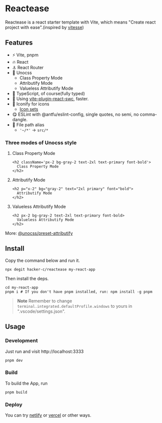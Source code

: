 # Reactease 

Reactease is a react starter template with Vite, which means "Create react project with ease".(inspired by [vitesse](https://vitesse.netlify.app/))

## Features

- ⚡ Vite, pnpm
- 🔥 React
- ⚓ React Router
- 🎨 Unocss
  - Class Property Mode
  - Attributify Mode
  - Valueless Attributify Mode
- 💪 TypeScript, of course(fully typed)
- 🚀 Using [vite-plugin-react-swc](https://github.com/vitejs/vite-plugin-react-swc), faster.
- 🎈 Iconify for icons
  - [Icon sets](https://icon-sets.iconify.design/)
- 😋 ESLint with @antfu/eslint-config, single quotes, no semi, no comma-dangle.
- 📁 File path alias
  - `'~/*'` -> `src/*`


### Three modes of Unocss style

1. Class Property Mode

    ```tsx
    <h2 className='px-2 bg-gray-2 text-2xl text-primary font-bold'>
      Class Property Mode
    </h2>
    ```

2. Attributify Mode

    ```tsx
    <h2 p="x-2" bg="gray-2" text="2xl primary" font="bold">
      Attributify Mode
    </h2>
    ```

3. Valueless Attributify Mode

    ```tsx
    <h2 px-2 bg-gray-2 text-2xl text-primary font-bold>
      Valueless Attributify Mode
    </h2>
    ```

More: [@unocss/preset-attributify](https://www.npmjs.com/package/@unocss/preset-attributify)

## Install

Copy the command below and run it.
```
npx degit hacker-c/reactease my-react-app
```

Then install the deps.
```
cd my-react-app
pnpm i # If you don't have pnpm installed, run: npm install -g pnpm
```

> **Note**
> Remember to change `terminal.integrated.defaultProfile.windows` to yours in ".vscode/settings.json".

## Usage

### Development

Just run and visit http://localhost:3333
```
pnpm dev
```

### Build

To build the App, run
```
pnpm build
```

### Deploy

You can try [netlify](https://www.netlify.com) or [vercel](https://vercel.com/) or other ways.
